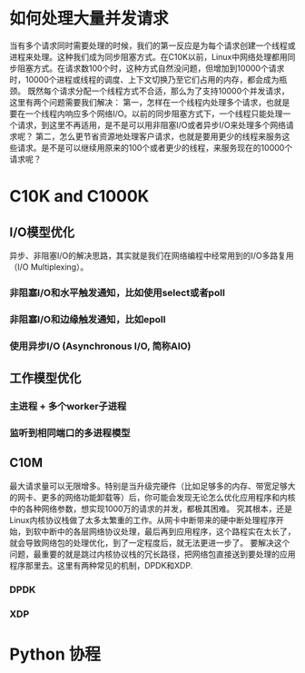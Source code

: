 # 如何处理大量并发请求

当有多个请求同时需要处理的时候，我们的第一反应是为每个请求创建一个线程或进程来处理。这种我们成为同步阻塞方式。在C10K以前，Linux中网络处理都用同步阻塞方式。在请求数100个时，这种方式自然没问题，但增加到10000个请求时，10000个进程或线程的调度、上下文切换乃至它们占用的内存，都会成为瓶颈。
既然每个请求分配一个线程方式不合适，那么为了支持10000个并发请求，这里有两个问题需要我们解决：
第一，怎样在一个线程内处理多个请求，也就是要在一个线程内响应多个网络I/O。以前的同步阻塞方式下，一个线程只能处理一个请求，到这里不再适用，是不是可以用非阻塞I/O或者异步I/O来处理多个网络请求呢？
第二，怎么更节省资源地处理客户请求，也就是要用更少的线程来服务这些请求。是不是可以继续用原来的100个或者更少的线程，来服务现在的10000个请求呢？
# C10K and C1000K

## I/O模型优化
异步、非阻塞I/O的解决思路，其实就是我们在网络编程中经常用到的I/O多路复用（I/O Multiplexing）。
### 非阻塞I/O和水平触发通知，比如使用select或者poll
### 非阻塞I/O和边缘触发通知，比如epoll

### 使用异步I/O (Asynchronous I/O, 简称AIO)
## 工作模型优化
### 主进程 + 多个worker子进程

### 监听到相同端口的多进程模型

## C10M
最大请求量可以无限增多。特别是当升级完硬件（比如足够多的内存、带宽足够大的网卡、更多的网络功能卸载等）后，你可能会发现无论怎么优化应用程序和内核中的各种网络参数，想实现1000万的请求的并发，都极其困难。
究其根本，还是Linux内核协议栈做了太多太繁重的工作。从网卡中断带来的硬中断处理程序开始，到软中断中的各层网络协议处理，最后再到应用程序，这个路程实在太长了，就会导致网络包的处理优化，到了一定程度后，就无法更进一步了。
要解决这个问题，最重要的就是跳过内核协议栈的冗长路径，把网络包直接送到要处理的应用程序那里去。这里有两种常见的机制，DPDK和XDP.
### DPDK

### XDP
# Python 协程




<!--stackedit_data:
eyJoaXN0b3J5IjpbMTM4NzE0MzgxOSwtNzcyNTg1ODQ4XX0=
-->